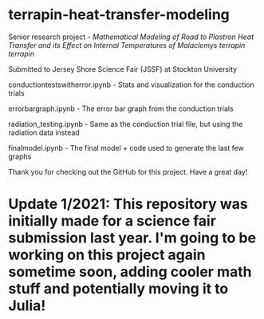 # terrapin-heat-transfer-modeling
Senior research project - *Mathematical Modeling of Road to Plastron Heat Transfer and its Effect on Internal Temperatures of Malaclemys terrapin terrapin*

Submitted to Jersey Shore Science Fair (JSSF) at Stockton University

conductiontestswitherror.ipynb - Stats and visualization for the conduction trials

errorbargraph.ipynb - The error bar graph from the conduction trials

radiation_testing.ipynb - Same as the conduction trial file, but using the radiation data instead

finalmodel.ipynb - The final model + code used to generate the last few graphs

Thank you for checking out the GitHub for this project. Have a great day!

# Update 1/2021: This repository was initially made for a science fair submission last year. I'm going to be working on this project again sometime soon, adding cooler math stuff and potentially moving it to Julia!
